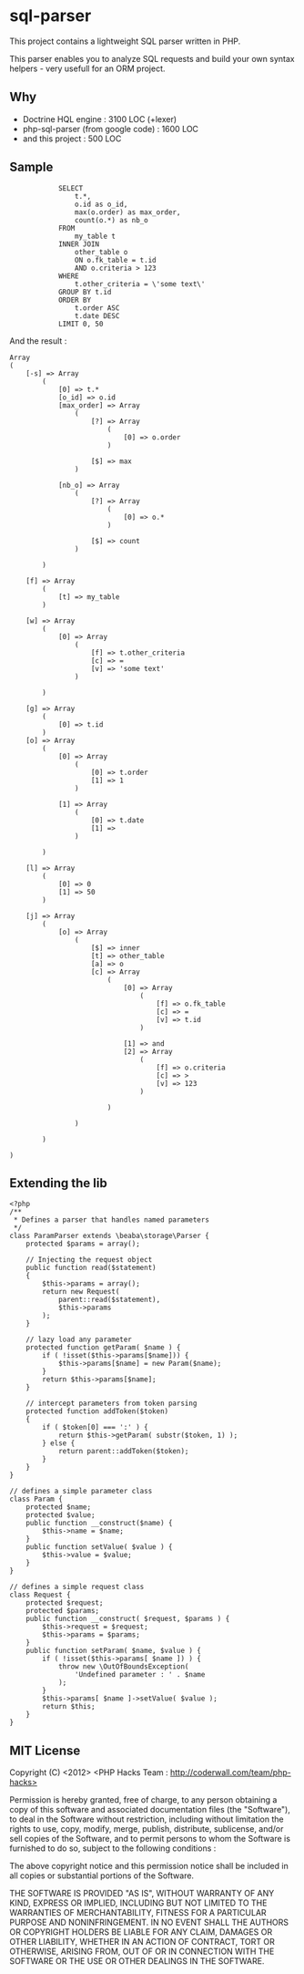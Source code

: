 # sql-parser

This project contains a lightweight SQL parser written in PHP.

This parser enables you to analyze SQL requests and build your own
syntax helpers - very usefull for an ORM project.

## Why

* Doctrine HQL engine : 3100 LOC (+lexer)
* php-sql-parser (from google code) : 1600 LOC
* and this project : 500 LOC

## Sample

```
            SELECT 
                t.*, 
                o.id as o_id,
                max(o.order) as max_order,
                count(o.*) as nb_o
            FROM 
                my_table t
            INNER JOIN
                other_table o 
                ON o.fk_table = t.id
                AND o.criteria > 123
            WHERE
                t.other_criteria = \'some text\'
            GROUP BY t.id
            ORDER BY
                t.order ASC
                t.date DESC
            LIMIT 0, 50
```

And the result :

```
Array
(
    [-s] => Array
        (
            [0] => t.*
            [o_id] => o.id
            [max_order] => Array
                (
                    [?] => Array
                        (
                            [0] => o.order
                        )

                    [$] => max
                )

            [nb_o] => Array
                (
                    [?] => Array
                        (
                            [0] => o.*
                        )

                    [$] => count
                )

        )

    [f] => Array
        (
            [t] => my_table
        )

    [w] => Array
        (
            [0] => Array
                (
                    [f] => t.other_criteria
                    [c] => =
                    [v] => 'some text'
                )

        )

    [g] => Array
        (
            [0] => t.id
        )
    [o] => Array
        (
            [0] => Array
                (
                    [0] => t.order
                    [1] => 1
                )

            [1] => Array
                (
                    [0] => t.date
                    [1] =>
                )

        )

    [l] => Array
        (
            [0] => 0
            [1] => 50
        )

    [j] => Array
        (
            [o] => Array
                (
                    [$] => inner
                    [t] => other_table
                    [a] => o
                    [c] => Array
                        (
                            [0] => Array
                                (
                                    [f] => o.fk_table
                                    [c] => =
                                    [v] => t.id
                                )

                            [1] => and
                            [2] => Array
                                (
                                    [f] => o.criteria
                                    [c] => >
                                    [v] => 123
                                )

                        )

                )

        )

)
```

## Extending the lib

```
<?php
/**
 * Defines a parser that handles named parameters
 */
class ParamParser extends \beaba\storage\Parser {
    protected $params = array();
    
    // Injecting the request object
    public function read($statement)
    {
        $this->params = array();
        return new Request(
            parent::read($statement),
            $this->params
        );
    }
    
    // lazy load any parameter
    protected function getParam( $name ) {
        if ( !isset($this->params[$name])) {
            $this->params[$name] = new Param($name);
        }
        return $this->params[$name];
    }
    
    // intercept parameters from token parsing 
    protected function addToken($token)
    {
        if ( $token[0] === ':' ) {
            return $this->getParam( substr($token, 1) );
        } else {
            return parent::addToken($token);
        }
    }
}

// defines a simple parameter class
class Param {
    protected $name;
    protected $value;
    public function __construct($name) {
        $this->name = $name;
    }
    public function setValue( $value ) {
        $this->value = $value;
    }
}

// defines a simple request class
class Request {
    protected $request;
    protected $params;
    public function __construct( $request, $params ) {
        $this->request = $request;
        $this->params = $params;
    }
    public function setParam( $name, $value ) {
        if ( !isset($this->params[ $name ]) ) {
            throw new \OutOfBoundsException(
                'Undefined parameter : ' . $name
            );
        }
        $this->params[ $name ]->setValue( $value );
        return $this;
    }
}
```

## MIT License

Copyright (C) <2012> <PHP Hacks Team : http://coderwall.com/team/php-hacks>

Permission is hereby granted, free of charge, to any person obtaining a copy of 
this software and associated documentation files (the "Software"), to deal in 
the Software without restriction, including without limitation the rights to 
use, copy, modify, merge, publish, distribute, sublicense, and/or sell copies of
 the Software, and to permit persons to whom the Software is furnished to do so, 
subject to the following conditions :

The above copyright notice and this permission notice shall be included in all 
copies or substantial portions of the Software.

THE SOFTWARE IS PROVIDED "AS IS", WITHOUT WARRANTY OF ANY KIND, EXPRESS OR 
IMPLIED, INCLUDING BUT NOT LIMITED TO THE WARRANTIES OF MERCHANTABILITY, FITNESS 
FOR A PARTICULAR PURPOSE AND NONINFRINGEMENT. IN NO EVENT SHALL THE AUTHORS OR 
COPYRIGHT HOLDERS BE LIABLE FOR ANY CLAIM, DAMAGES OR OTHER LIABILITY, WHETHER 
IN AN ACTION OF CONTRACT, TORT OR OTHERWISE, ARISING FROM, OUT OF OR IN 
CONNECTION WITH THE SOFTWARE OR THE USE OR OTHER DEALINGS IN THE SOFTWARE.